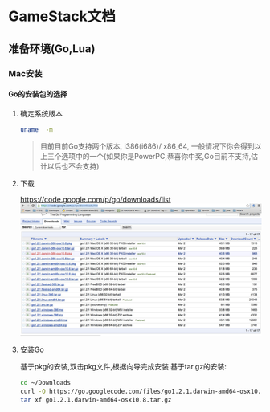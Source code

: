 # GameStack文档
## 准备环境(Go,Lua)
### Mac安装

####  Go的安装包的选择
1.  确定系统版本

    ```bash
    uname  -m
    ```
    > 目前目前Go支持两个版本, i386(i686)/ x86_64, 一般情况下你会得到以上三个选项中的一个(如果你是PowerPC,恭喜你中奖,Go目前不支持,估计以后也不会支持)
    
2.  下载

    https://code.google.com/p/go/downloads/list
    ![list](go-file-list.png "Title")
    
    
3.  安装Go

    基于pkg的安装,双击pkg文件,根据向导完成安装
    基于tar.gz的安装:
    
    ```bash
    cd ~/Downloads
    curl -O https://go.googlecode.com/files/go1.2.1.darwin-amd64-osx10.8.tar.gz
    tar xf go1.2.1.darwin-amd64-osx10.8.tar.gz
    
    ```
